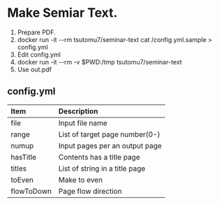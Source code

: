 Make Semiar Text.
========

1) Prepare PDF.
2) docker run -it --rm tsutomu7/seminar-text cat /config.yml.sample > config.yml
3) Edit config.yml
4) docker run -it --rm -v $PWD:/tmp tsutomu7/seminar-text
5) Use out.pdf

## config.yml

Item|Description
:--|:--
file|Input file name
range|List of target page number(0-)
numup|Input pages per an output page
hasTitle|Contents has a title page
titles|List of string in a title page
toEven|Make to even
flowToDown|Page flow direction